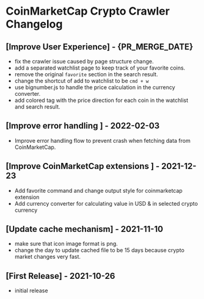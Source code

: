 # CoinMarketCap Crypto Crawler Changelog

## [Improve User Experience] - {PR_MERGE_DATE}

- fix the crawler issue caused by page structure change.
- add a separated watchlist page to keep track of your favorite coins.
- remove the original `favorite` section in the search result.
- change the shortcut of add to watchlist to be `cmd + w`
- use bignumber.js to handle the price calculation in the currency converter.
- add colored tag with the price direction for each coin in the watchlist and search result.

## [Improve error handling ] - 2022-02-03

- Improve error handling flow to prevent crash when fetching data from CoinMarketCap.

## [Improve CoinMarketCap extensions ] - 2021-12-23

- Add favorite command and change output style for coinmarketcap extension
- Add currency converter for calculating value in USD & in selected crypto currency

## [Update cache mechanism] - 2021-11-10

- make sure that icon image format is png.
- change the day to update cached file to be 15 days because crypto market changes very fast.

## [First Release] - 2021-10-26

- initial release
